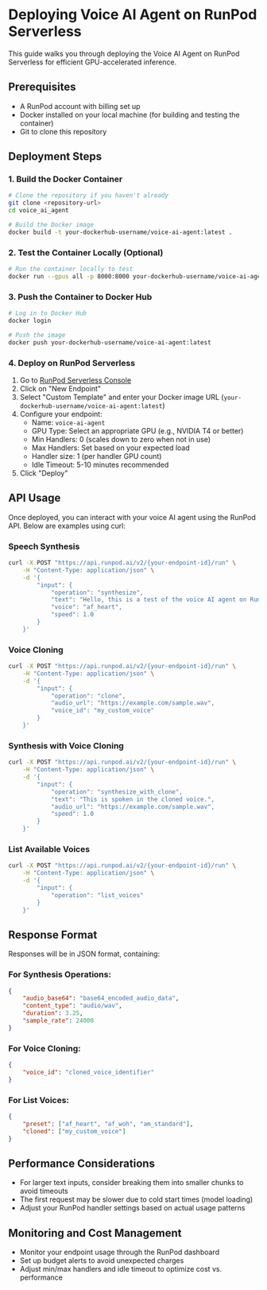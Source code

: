 # Deploying Voice AI Agent on RunPod Serverless

This guide walks you through deploying the Voice AI Agent on RunPod Serverless for efficient GPU-accelerated inference.

## Prerequisites

- A RunPod account with billing set up
- Docker installed on your local machine (for building and testing the container)
- Git to clone this repository

## Deployment Steps

### 1. Build the Docker Container

```bash
# Clone the repository if you haven't already
git clone <repository-url>
cd voice_ai_agent

# Build the Docker image
docker build -t your-dockerhub-username/voice-ai-agent:latest .
```

### 2. Test the Container Locally (Optional)

```bash
# Run the container locally to test
docker run --gpus all -p 8000:8000 your-dockerhub-username/voice-ai-agent:latest
```

### 3. Push the Container to Docker Hub

```bash
# Log in to Docker Hub
docker login

# Push the image
docker push your-dockerhub-username/voice-ai-agent:latest
```

### 4. Deploy on RunPod Serverless

1. Go to [RunPod Serverless Console](https://www.runpod.io/console/serverless)
2. Click on "New Endpoint"
3. Select "Custom Template" and enter your Docker image URL (`your-dockerhub-username/voice-ai-agent:latest`)
4. Configure your endpoint:
   - Name: `voice-ai-agent`
   - GPU Type: Select an appropriate GPU (e.g., NVIDIA T4 or better)
   - Min Handlers: 0 (scales down to zero when not in use)
   - Max Handlers: Set based on your expected load
   - Handler size: 1 (per handler GPU count)
   - Idle Timeout: 5-10 minutes recommended
5. Click "Deploy"

## API Usage

Once deployed, you can interact with your voice AI agent using the RunPod API. Below are examples using curl:

### Speech Synthesis

```bash
curl -X POST "https://api.runpod.ai/v2/{your-endpoint-id}/run" \
    -H "Content-Type: application/json" \
    -d '{
        "input": {
            "operation": "synthesize",
            "text": "Hello, this is a test of the voice AI agent on RunPod.",
            "voice": "af_heart",
            "speed": 1.0
        }
    }'
```

### Voice Cloning

```bash
curl -X POST "https://api.runpod.ai/v2/{your-endpoint-id}/run" \
    -H "Content-Type: application/json" \
    -d '{
        "input": {
            "operation": "clone",
            "audio_url": "https://example.com/sample.wav",
            "voice_id": "my_custom_voice"
        }
    }'
```

### Synthesis with Voice Cloning

```bash
curl -X POST "https://api.runpod.ai/v2/{your-endpoint-id}/run" \
    -H "Content-Type: application/json" \
    -d '{
        "input": {
            "operation": "synthesize_with_clone",
            "text": "This is spoken in the cloned voice.",
            "audio_url": "https://example.com/sample.wav",
            "speed": 1.0
        }
    }'
```

### List Available Voices

```bash
curl -X POST "https://api.runpod.ai/v2/{your-endpoint-id}/run" \
    -H "Content-Type: application/json" \
    -d '{
        "input": {
            "operation": "list_voices"
        }
    }'
```

## Response Format

Responses will be in JSON format, containing:

### For Synthesis Operations:
```json
{
    "audio_base64": "base64_encoded_audio_data",
    "content_type": "audio/wav",
    "duration": 3.25,
    "sample_rate": 24000
}
```

### For Voice Cloning:
```json
{
    "voice_id": "cloned_voice_identifier"
}
```

### For List Voices:
```json
{
    "preset": ["af_heart", "af_woh", "am_standard"],
    "cloned": ["my_custom_voice"]
}
```

## Performance Considerations

- For larger text inputs, consider breaking them into smaller chunks to avoid timeouts
- The first request may be slower due to cold start times (model loading)
- Adjust your RunPod handler settings based on actual usage patterns

## Monitoring and Cost Management

- Monitor your endpoint usage through the RunPod dashboard
- Set up budget alerts to avoid unexpected charges
- Adjust min/max handlers and idle timeout to optimize cost vs. performance
